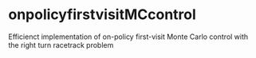 # onpolicyfirstvisitMCcontrol
Efficienct implementation of on-policy first-visit Monte Carlo control with the right turn racetrack problem
